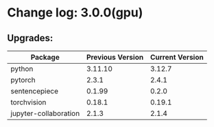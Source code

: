 # Change log: 3.0.0(gpu)

## Upgrades: 

Package | Previous Version | Current Version
---|---|---
python|3.11.10|3.12.7
pytorch|2.3.1|2.4.1
sentencepiece|0.1.99|0.2.0
torchvision|0.18.1|0.19.1
jupyter-collaboration|2.1.3|2.1.4
